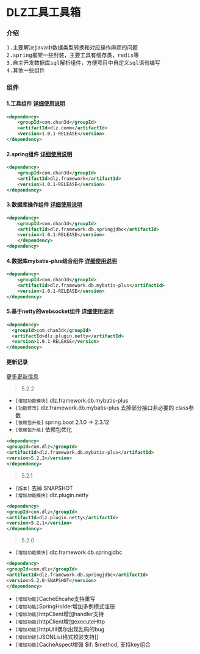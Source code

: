 # DLZ工具工具箱

### 介绍
<pre>
1.主要解决java中数据类型转换和对应操作麻烦的问题
2.spring框架一些封装，主要工具有缓存类，redis等
3.自主开发数据库sql解析组件，方便项目中自定义sql语句编写
4.其他一些组件
</pre>

### 组件
#### 1.工具组件 [详细使用说明](./md/comm.md)
```xml
<dependency>
    <groupId>com.chan3d</groupId>
    <artifactId>dlz.comm</artifactId>
    <version>1.0.1-RELEASE</version>
</dependency>
```
#### 2.spring组件 [详细使用说明](./md/framework.md)
```xml
<dependency>
    <groupId>com.chan3d</groupId>
    <artifactId>dlz.framework</artifactId>
    <version>1.0.1-RELEASE</version>
</dependency>
```
#### 3.数据库操作组件 [详细使用说明](./md/framework.db.springjdbc.md)
```xml
<dependency>
    <groupId>com.chan3d</groupId>
    <artifactId>dlz.framework.db.springjdbc</artifactId>
    <version>1.0.1-RELEASE</version>
    </dependency>
<dependency>
```
#### 4.数据库mybatis-plus结合组件 [详细使用说明](./md/framework.db.mybatis-plus.md)
```xml
<dependency>
    <groupId>com.chan3d</groupId>
    <artifactId>dlz.framework.db.mybatis-plus</artifactId>
    <version>1.0.1-RELEASE</version>
</dependency>
```
#### 5.基于netty的websocket组件 [详细使用说明](./md/plugin.netty.md)
```xml
<dependency>
  <groupId>com.chan3d</groupId>
  <artifactId>dlz.plugin.netty</artifactId>
  <version>1.0.1-RELEASE</version>
</dependency>
```

#### 更新记录
[更多更新信息](./md/HIS.md)
>  5.2.2

* `[增加功能模块]`  dlz.framework.db.mybatis-plus
* `[功能修改]`  dlz.framework.db.mybatis-plus 去掉部分接口非必要的 class参数
* `[依赖包升级]`  spring.boot 2.1.0 → 2.3.12
* `[依赖包升级]`  依赖包优化
```xml
<dependency>
<groupId>com.dlz</groupId>
<artifactId>dlz.framework.db.mybatis-plus</artifactId>
<version>5.2.2</version>
</dependency>
```

>  5.2.1

* `[版本]` 去掉 SNAPSHOT
* `[增加功能模块]`  dlz.plugin.netty
```xml
<dependency>
<groupId>com.dlz</groupId>
<artifactId>dlz.plugin.netty</artifactId>
<version>5.2.1</version>
</dependency>
```

> 5.2.0

* `[增加功能模块]` dlz.framework.db.springjdbc
```xml
<dependency>
<groupId>com.dlz</groupId>
<artifactId>dlz.framework.db.springjdbc</artifactId>
<version>5.2.0-SNAPSHOT</version>
</dependency>
```
* `[增加功能]`CacheEhcahe支持重写
* `[增加功能]`SpringHolder增加多例模式注册
* `[增加功能]`httpClient增加handler支持
* `[增加功能]`httpClient增加executeHttp
* `[增加功能]`httpUtil偶尔出现乱码的bug
* `[增加功能]`JSONList格式校验支持[]
* `[增加功能]`CacheAspect增强 $if:  $method, 支持key组合


